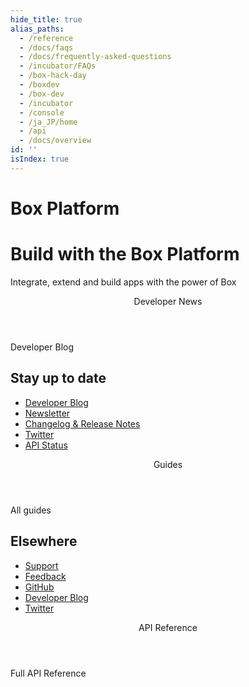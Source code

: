 ```yaml
---
hide_title: true
alias_paths:
  - /reference
  - /docs/faqs
  - /docs/frequently-asked-questions
  - /incubator/FAQs
  - /box-hack-day
  - /boxdev
  - /box-dev
  - /incubator
  - /console
  - /ja_JP/home
  - /api
  - /docs/overview
id: ''
isIndex: true
---
```


# Box Platform

<Hero search>

# Build with the Box Platform

Integrate, extend and build apps with the power of Box

</Hero>

<Centered wide>

  <Header stroke to='/guides'>
    Developer News

  </Header>

  <BlogCards >

</BlogCards>

  <More to='https://medium.com/box-developer-blog' right>
    Developer Blog

  </More>

</Centered>

<Dark>

<Centered wide>

<HorizontalList centered>

## Stay up to date

* [Developer Blog](https://medium.com/box-developer-blog)
* [Newsletter](/en/newsletter/)
* [Changelog & Release Notes](/en/changelog/)
* [Twitter](https://twitter.com/boxplatform/)
* [API Status](https://status.box.com/)

</HorizontalList>

</Centered>

</Dark>

<Centered wide>

  <Header stroke to='/guides'>
    Guides

  </Header>
  
  <GuideCategories limit='8' >

</GuideCategories>

  <More to='/{locale}/guides' right>
    All guides

  </More>

</Centered>

<Dark>

<Centered wide>

<HorizontalList centered>

## Elsewhere

* [Support](http://localhost:8000/en/support)
* [Feedback](https://pulse.box.com/forums//%20909778-product-feedback?category_id=330838)
* [GitHub](https://github.com/box)
* [Developer Blog](https://medium.com/box-developer-blog)
* [Twitter](https://twitter.com/boxplatform/)

</HorizontalList>

</Centered>

</Dark>

<Centered wide>

  <Header stroke to='/guides'>
    API Reference

  </Header>
  
  <ReferenceCategories limit='3' >

</ReferenceCategories>

  <More to='/{locale}/reference/list' right>
    Full API Reference

  </More>

</Centered>
